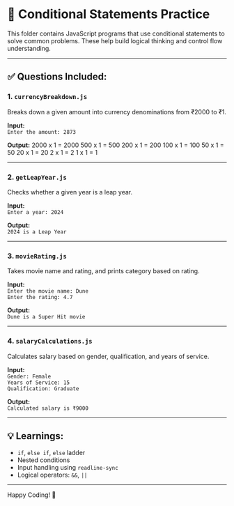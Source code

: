 # 🚦 Conditional Statements Practice

This folder contains JavaScript programs that use conditional statements to solve common problems. These help build logical thinking and control flow understanding.

---

## ✅ Questions Included:

### 1. **`currencyBreakdown.js`**
Breaks down a given amount into currency denominations from ₹2000 to ₹1.

**Input:**  
`Enter the amount: 2873`

**Output:**
2000 x 1 = 2000
500 x 1 = 500
200 x 1 = 200
100 x 1 = 100
50 x 1 = 50
20 x 1 = 20
2 x 1 = 2
1 x 1 = 1

---

### 2. **`getLeapYear.js`**
Checks whether a given year is a leap year.

**Input:**  
`Enter a year: 2024`

**Output:**  
`2024 is a Leap Year`

---

### 3. **`movieRating.js`**
Takes movie name and rating, and prints category based on rating.

**Input:**  
`Enter the movie name: Dune`  
`Enter the rating: 4.7`

**Output:**  
`Dune is a Super Hit movie`

---

### 4. **`salaryCalculations.js`**
Calculates salary based on gender, qualification, and years of service.

**Input:**  
`Gender: Female`  
`Years of Service: 15`  
`Qualification: Graduate`

**Output:**  
`Calculated salary is ₹9000`

---

## 💡 Learnings:
- `if`, `else if`, `else` ladder
- Nested conditions
- Input handling using `readline-sync`
- Logical operators: `&&`, `||`

---

Happy Coding! 🚀

